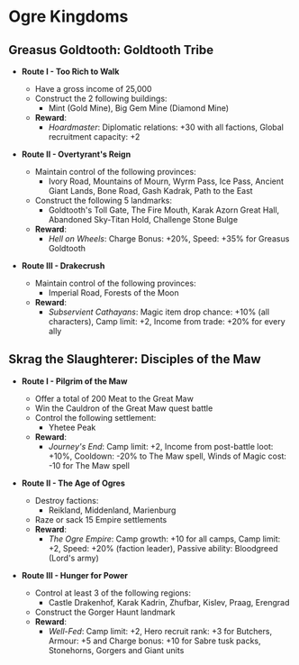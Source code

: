 # Ogre Kingdoms

## Greasus Goldtooth: Goldtooth Tribe

* **Route I - Too Rich to Walk**
  * Have a gross income of 25,000
  * Construct the 2 following buildings:
    * Mint (Gold Mine), Big Gem Mine (Diamond Mine)
  * **Reward**:
    * _Hoardmaster_: Diplomatic relations: +30 with all factions, Global recruitment capacity: +2

* **Route II - Overtyrant's Reign**
  * Maintain control of the following provinces:
    * Ivory Road, Mountains of Mourn, Wyrm Pass, Ice Pass, Ancient Giant Lands, Bone Road, Gash Kadrak, Path to the East
  * Construct the following 5 landmarks:
    * Goldtooth's Toll Gate, The Fire Mouth, Karak Azorn Great Hall, Abandoned Sky-Titan Hold, Challenge Stone Bulge
  * **Reward**:
    * _Hell on Wheels_: Charge Bonus: +20%, Speed: +35% for Greasus Goldtooth

* **Route III - Drakecrush**
  * Maintain control of the following provinces:
    * Imperial Road, Forests of the Moon
  * **Reward**:
    * _Subservient Cathayans_: Magic item drop chance: +10% (all characters), Camp limit: +2, Income from trade: +20% 
    for every ally


## Skrag the Slaughterer: Disciples of the Maw

* **Route I - Pilgrim of the Maw**
  * Offer a total of 200 Meat to the Great Maw
  * Win the Cauldron of the Great Maw quest battle
  * Control the following settlement:
    * Yhetee Peak
  * **Reward**:
    * _Journey's End_: Camp limit: +2, Income from post-battle loot: +10%, Cooldown: -20% to The Maw spell, Winds of 
    Magic cost: -10 for The Maw spell

* **Route II - The Age of Ogres**
  * Destroy factions:
    * Reikland, Middenland, Marienburg
  * Raze or sack 15 Empire settlements
  * **Reward**:
    * _The Ogre Empire_: Camp growth: +10 for all camps, Camp limit: +2, Speed: +20% (faction leader), Passive ability: 
    Bloodgreed (Lord's army)

* **Route III - Hunger for Power**
  * Control at least 3 of the following regions:
    * Castle Drakenhof, Karak Kadrin, Zhufbar, Kislev, Praag, Erengrad
  * Construct the Gorger Haunt landmark
  * **Reward**:
    * _Well-Fed_: Camp limit: +2, Hero recruit rank: +3 for Butchers, Armour: +5 and Charge bonus: +10 for Sabre tusk 
    packs, Stonehorns, Gorgers and Giant units
